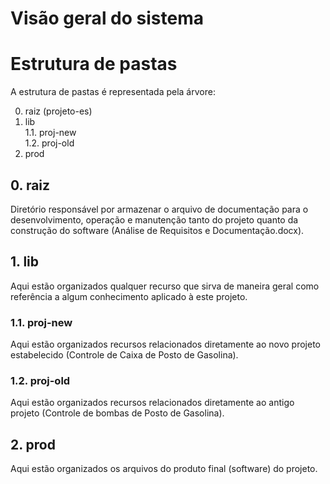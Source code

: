 # Visão geral do sistema

# Estrutura de pastas
A estrutura de pastas é representada pela árvore:

0. raiz (projeto-es)
1. lib<br />
1.1. proj-new<br />
1.2. proj-old<br />
2. prod

## 0. raiz
Diretório responsável por armazenar o arquivo de documentação para o desenvolvimento, operação e manutenção tanto do projeto quanto da construção do software (Análise de Requisitos e Documentação.docx).

## 1. lib
Aqui estão organizados qualquer recurso que sirva de maneira geral como referência a algum conhecimento aplicado à este projeto.

### 1.1. proj-new
Aqui estão organizados recursos relacionados diretamente ao novo projeto estabelecido (Controle de Caixa de Posto de Gasolina).

### 1.2. proj-old
Aqui estão organizados recursos relacionados diretamente ao antigo projeto (Controle de bombas de Posto de Gasolina).

## 2. prod
Aqui estão organizados os arquivos do produto final (software) do projeto.